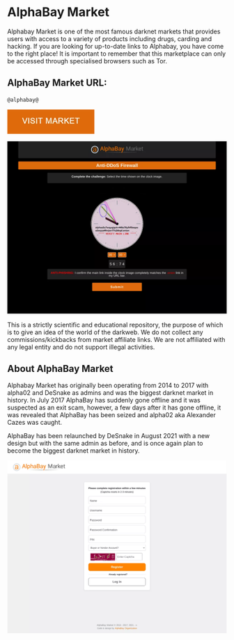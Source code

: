 # AlphaBay Market
Alphabay Market is one of the most famous darknet markets that provides users with access to a variety of products including drugs, carding and hacking. If you are looking for up-to-date links to Alphabay, you have come to the right place! It is important to remember that this marketplace can only be accessed through specialised browsers such as Tor. 

## AlphaBay Market URL:

```sh
@alphabay@
```
[<img src="/assets/inreutent.webp" width="200">](@alphabay@)

<a href="@alphabay@"><img src="/assets/diolave.webp" alt="image" style="max-width: 100%;"><a>

This is a strictly scientific and educational repository, the purpose of which is to give an idea of the world of the darkweb. We do not collect any commissions/kickbacks from market affiliate links. We are not affiliated with any legal entity and do not support illegal activities.

## About AlphaBay Market
Alphabay Market has originally been operating from 2014 to 2017 with alpha02 and DeSnake as admins and was the biggest darknet market in history. In July 2017 AlphaBay has suddenly gone offline and it was suspected as an exit scam, however, a few days after it has gone offline, it was revealed that AlphaBay has been seized and alpha02 aka Alexander Cazes was caught.

AlphaBay has been relaunched by DeSnake in August 2021 with a new design but with the same admin as before, and is once again plan to become the biggest darknet market in history.

<a href="@alphabay@"><img src="/assets/protemgram.webp" alt="image" style="max-width: 100%;"><a>